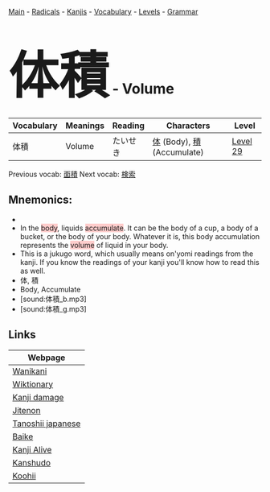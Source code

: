 <style> bigfont {font-size: 100px}</style>
[Main](../README.md) -
[Radicals](../radicals.md) -
[Kanjis](../kanjis.md) -
[Vocabulary](../vocabulary.md) -
[Levels](../levels.md) -
[Grammar](../grammar.md)
# <bigfont> 体積</bigfont> - Volume 

| Vocabulary | Meanings | Reading | Characters | Level |
| --- | --- | --- | --- | --- |
| 体積 | Volume | たいせき |  [体](../kanjis/体.md) (Body), [積](../kanjis/積.md) (Accumulate) | [Level 29](../levels/wk_level29.md) |

Previous vocab: [面積](面積.md) Next vocab: [検索](検索.md) 

## Mnemonics:

* 
* In the <span style="background-color:#ffcccb"> body</span>, liquids <span style="background-color:#ffcccb"> accumulate</span>. It can be the body of a cup, a body of a bucket, or the body of your body. Whatever it is, this body accumulation represents the <span style="background-color:#ffcccb"> volume</span> of liquid in your body.
* This is a jukugo word, which usually means on'yomi readings from the kanji. If you know the readings of your kanji you'll know how to read this as well.
* 体, 積
* Body, Accumulate
* [sound:体積_b.mp3]
* [sound:体積_g.mp3]


## Links 

| Webpage |
| --- |
| [Wanikani          ](https://www.wanikani.com/kanji/体積) |
| [Wiktionary        ](https://en.wiktionary.org/wiki/体積) |
| [Kanji damage      ](http://www.kanjidamage.com/kanji/search?utf8=✓&q=体積) |
| [Jitenon           ](https://jitenon.com/kanji/体積) |
| [Tanoshii japanese ](https://www.tanoshiijapanese.com/dictionary/kanji.cfm?k=体積) |
| [Baike             ](https://baike.baidu.com/item/体積) |
| [Kanji Alive       ](https://app.kanjialive.com/体積) |
| [Kanshudo          ](https://www.kanshudo.com/searchmn?q=体積) |
| [Koohii            ](https://kanji.koohii.com/study/kanji/体積) |
